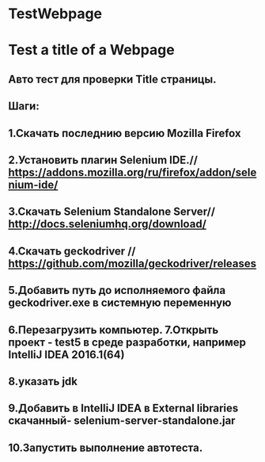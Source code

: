 # TestWebpage
# Test a title of a Webpage
## Авто тест для проверки Title страницы.
## Шаги:
## 1.Скачать последнию версию Mozilla Firefox
## 2.Установить плагин Selenium IDE.// https://addons.mozilla.org/ru/firefox/addon/selenium-ide/
## 3.Скачать Selenium Standalone Server// http://docs.seleniumhq.org/download/
## 4.Скачать geckodriver // https://github.com/mozilla/geckodriver/releases
## 5.Добавить путь до исполняемого файла geckodriver.exe в системную переменную
## 6.Перезагрузить компьютер. 7.Открыть проект - test5 в среде разработки, например IntelliJ IDEA 2016.1(64)
## 8.указать jdk
## 9.Добавить в IntelliJ IDEA в External libraries скачанный- selenium-server-standalone.jar
## 10.Запустить выполнение автотеста.
